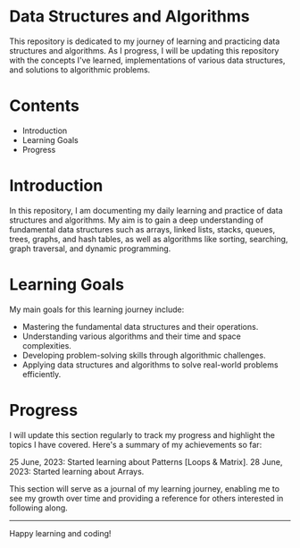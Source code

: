 # Data Structures and Algorithms

This repository is dedicated to my journey of learning and practicing data structures and algorithms. As I progress, I will be updating this repository with the concepts I've learned, implementations of various data structures, and solutions to algorithmic problems.

# Contents

* Introduction
* Learning Goals
* Progress 

# Introduction
In this repository, I am documenting my daily learning and practice of data structures and algorithms. My aim is to gain a deep understanding of fundamental data structures such as arrays, linked lists, stacks, queues, trees, graphs, and hash tables, as well as algorithms like sorting, searching, graph traversal, and dynamic programming.

# Learning Goals
My main goals for this learning journey include:

* Mastering the fundamental data structures and their operations. <br>
* Understanding various algorithms and their time and space complexities. <br>
* Developing problem-solving skills through algorithmic challenges. <br>
* Applying data structures and algorithms to solve real-world problems efficiently. <br>

# Progress
I will update this section regularly to track my progress and highlight the topics I have covered. Here's a summary of my achievements so far:

25 June, 2023: Started learning about Patterns [Loops & Matrix].
28 June, 2023: Started learning about Arrays.

This section will serve as a journal of my learning journey, enabling me to see my growth over time and providing a reference for others interested in following along.

<hr>
Happy learning and coding!
